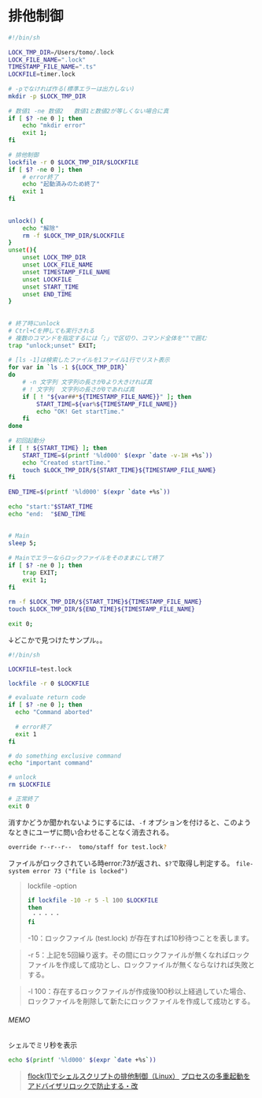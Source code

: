 # 排他制御

```sh
#!/bin/sh
 
LOCK_TMP_DIR=/Users/tomo/.lock
LOCK_FILE_NAME=".lock"
TIMESTAMP_FILE_NAME=".ts"
LOCKFILE=timer.lock
 
# -pでなければ作る(標準エラーは出力しない)
mkdir -p $LOCK_TMP_DIR
 
# 数値1 -ne 数値2   数値1と数値2が等しくない場合に真
if [ $? -ne 0 ]; then
    echo "mkdir error"
    exit 1;
fi
 
# 排他制御
lockfile -r 0 $LOCK_TMP_DIR/$LOCKFILE
if [ $? -ne 0 ]; then
    # error終了
    echo "起動済みのため終了"
    exit 1
fi
 
 
unlock() {
    echo "解除"
    rm -f $LOCK_TMP_DIR/$LOCKFILE
}
unset(){
    unset LOCK_TMP_DIR
    unset LOCK_FILE_NAME
    unset TIMESTAMP_FILE_NAME
    unset LOCKFILE
    unset START_TIME
    unset END_TIME
}
 
 
# 終了時にunlock
# Ctrl+Cを押しても実行される
# 複数のコマンドを指定するには「;」で区切り、コマンド全体を""で囲む
trap "unlock;unset" EXIT;
 
# [ls -1]は検索したファイルを1ファイル1行でリスト表示
for var in `ls -1 ${LOCK_TMP_DIR}`
do
    # -n 文字列 文字列の長さが0より大きければ真
    # ! 文字列  文字列の長さが0であれば真
    if [ ! "${var##*${TIMESTAMP_FILE_NAME}}" ]; then
        START_TIME=${var%${TIMESTAMP_FILE_NAME}}
        echo "OK! Get startTime."
    fi
done
 
# 初回起動分
if [ ! ${START_TIME} ]; then
    START_TIME=$(printf '%ld000' $(expr `date -v-1H +%s`))
    echo "Created startTime."
    touch $LOCK_TMP_DIR/${START_TIME}${TIMESTAMP_FILE_NAME}
fi
 
END_TIME=$(printf '%ld000' $(expr `date +%s`))
 
echo "start:"$START_TIME
echo "end:  "$END_TIME
 
 
# Main
sleep 5;
 
# Mainでエラーならロックファイルをそのままにして終了
if [ $? -ne 0 ]; then
    trap EXIT;
    exit 1;
fi
 
rm -f $LOCK_TMP_DIR/${START_TIME}${TIMESTAMP_FILE_NAME}
touch $LOCK_TMP_DIR/${END_TIME}${TIMESTAMP_FILE_NAME}
 
exit 0;
```


↓どこかで見つけたサンプル。。
```sh
#!/bin/sh

LOCKFILE=test.lock

lockfile -r 0 $LOCKFILE

# evaluate return code
if [ $? -ne 0 ]; then
  echo "Command aborted"
  
  # error終了
  exit 1
fi

# do something exclusive command
echo "important command"

# unlock
rm $LOCKFILE

# 正常終了
exit 0
```



消すかどうか聞かれないようにするには、`-f` オプションを付けると、このようなときにユーザに問い合わせることなく消去される。
```sh
override r--r--r--  tomo/staff for test.lock?
```
ファイルがロックされている時error:73が返され、`$?`で取得し判定する。
`file-system error 73 ("file is locked")`


> lockfile -option
>
> ```sh
> if lockfile -10 -r 5 -l 100 $LOCKFILE
> then
>  ・・・・・
> fi
> ```
> -10：ロックファイル (test.lock) が存在すれば10秒待つことを表します。

> -r 5：上記を5回繰り返す。その間にロックファイルが無くなればロックファイルを作成して成功とし、ロックファイルが無くならなければ失敗とする。

> -l 100：存在するロックファイルが作成後100秒以上経過していた場合、ロックファイルを削除して新たにロックファイルを作成して成功とする。


###### MEMO
シェルでミリ秒を表示
```sh
echo $(printf '%ld000' $(expr `date +%s`))
```



> [flock(1)でシェルスクリプトの排他制御（Linux）](http://qiita.com/ma2saka/items/1eab5713097993d7ddf8)
> [プロセスの多重起動をアドバイザリロックで防止する・改](http://qiita.com/ngyuki/items/cc4f6aeaa9b53baa3b68)